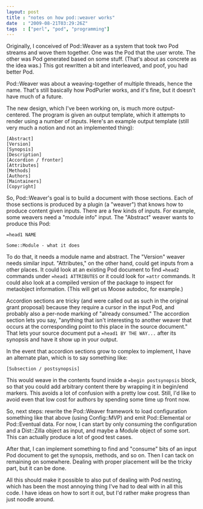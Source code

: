 ```yaml
---
layout: post
title : "notes on how pod::weaver works"
date  : "2009-08-21T03:29:26Z"
tags  : ["perl", "pod", "programming"]
---
```

Originally, I conceived of Pod::Weaver as a system that took two Pod streams
and wove them together.  One was the Pod that the user wrote.  The other was
Pod generated based on some stuff.  (That's about as concrete as the idea was.)
This got rewritten a bit and interleaved, and poof, you had better Pod.

Pod::Weaver was about a weaving-together of multiple threads, hence the name.
That's still basically how PodPurler works, and it's fine, but it doesn't have
much of a future.

The new design, which I've been working on, is much more output-centered.  The
program is given an output template, which it attempts to render using a number
of inputs.  Here's an example output template (still very much a notion and not
an implemented thing):

    [Abstract]
    [Version]
    [Synopsis]
    [Description]
    [Accordion / fronter]
    [Attributes]
    [Methods]
    [Authors]
    [Maintainers]
    [Copyright]

So, Pod::Weaver's goal is to build a document with those sections.  Each of
those sections is produced by a plugin (a "weaver") that knows how to produce
content given inputs.  There are a few kinds of inputs.  For example, some
weavers need a "module info" input.  The "Abstract" weaver wants to produce
this Pod:

    =head1 NAME

    Some::Module - what it does

To do that, it needs a module name and abstract.  The "Version" weaver needs
similar input.  "Attributes," on the other hand, could get inputs from a other
places.  It could look at an existing Pod document to find `=head2` commands
under `=head1 ATTRIBUTES` or it could look for `=attr` commands.  It could also
look at a compiled version of the package to inspect for metaobject
information.  (This will get us Moose autodoc, for example.)

Accordion sections are tricky (and were called out as such in the original
grant proposal) because they require a cursor in the input Pod, and probably
also a per-node marking of "already consumed."  The accordion section lets you
say, "anything that isn't interesting to another weaver that occurs at the
corresponding point to this place in the source document."  That lets your
source document put a `=head1 BY THE WAY...` after its synopsis and have it
show up in your output.

In the event that accordion sections grow to complex to implement, I have an
alternate plan, which is to say something like:

    [Subsection / postsynopsis]

This would weave in the contents found inside a `=begin postsynopsis` block, so
that you could add arbitrary content there by wrapping it in begin/end markers.
This avoids a lot of confusion with a pretty low cost.  Still, I'd like to
avoid even that low cost for authors by spending some time up front now.

So, next steps:  rewrite the Pod::Weaver framework to load configuration
something like that above (using Config::MVP) and emit Pod::Elemental or
Pod::Eventual data.  For now, I can start by only consuming the configuration
and a Dist::Zilla object as input, and maybe a Module object of some sort.
This can actually produce a lot of good test cases.

After that, I can implement something to find and "consume" bits of an input
Pod document to get the synopsis, methods, and so on.  Then I can tack on
remaining on somewhere.  Dealing with proper placement will be the tricky part,
but it can be done.

All this should make it possible to also put of dealing with Pod nesting, which
has been the most annoying thing I've had to deal with in all this code.  I
have ideas on how to sort it out, but I'd rather make progress than just noodle
around.

